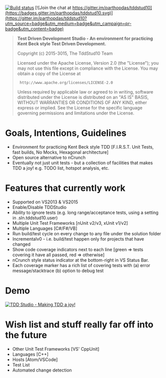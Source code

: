 ﻿[![Build status](https://ci.appveyor.com/api/projects/status/ustuq9veqf22qenb/branch/master?svg=true)](https://ci.appveyor.com/project/parthopdas/tddstud10/branch/master)
[![Join the chat at https://gitter.im/parthopdas/tddstud10](https://badges.gitter.im/parthopdas/tddstud10.svg)](https://gitter.im/parthopdas/tddstud10?utm_source=badge&utm_medium=badge&utm_campaign=pr-badge&utm_content=badge)

> **Test Driven Development Studio - An environment for practicing Kent Beck style Test Driven Development.**
>
>  Copyright (c) 2015-3015, The TddStud10 Team
>
>  Licensed under the Apache License, Version 2.0 (the "License");
>  you may not use this file except in compliance with the License.
>  You may obtain a copy of the License at
>
>      http://www.apache.org/licenses/LICENSE-2.0
>
>  Unless required by applicable law or agreed to in writing, software
>  distributed under the License is distributed on an "AS IS" BASIS,
>  WITHOUT WARRANTIES OR CONDITIONS OF ANY KIND, either express or implied.
>  See the License for the specific language governing permissions and
>  limitations under the License.

# Goals, Intentions, Guidelines

  - Environment for practicing Kent Beck style TDD [F.I.R.S.T. Unit Tests, fast builds, No Mocks, Hexagonal architecture]
  - Open source alternative to nCrunch
  - Eventually not just unit tests - but a collection of facilities that makes TDD a joy! e.g. TODO list, hotspot analysis, etc.

# Features that currently work 
  - Supported on VS2013 & VS2015
  - Enable/Disable TDDStudio
  - Ability to ignore tests (e.g. long range/acceptance tests, using a setting in .sln.tddstud10.user)
  - Multiple Unit Test Frameworks [nUnit v2/v3, xUnit v1/v2]
  - Multiple Languages [C#/F#/VB]
  - Run build/test cycle on every change to any file under the solution folder
  - Incrementalv0 - i.e. build/test happen only for projects that have changed
  - Show code coverage indicators next to each line [green => tests covering it have all passed, red => otherwise]
  - nCrunch style status indicator at the bottom-right in VS Status Bar.
  - Each coverage marker has a rich list of covering tests with (a) error message/stacktrace (b) option to debug test

# Demo
  [![TDD Studio - Making TDD a joy!](http://img.youtube.com/vi/Bdo_Z-tj_T8/0.jpg)](https://www.youtube.com/watch?v=Bdo_Z-tj_T8 "TDD Studio - Making TDD a joy!")

# Wish list and stuff really far off into the future #
  - Other Unit Test Frameworks [VS' CppUnit] 
  - Languages [C++] 
  - Hosts [Atom/VSCode] 
  - Test List 
  - Automated change detection

